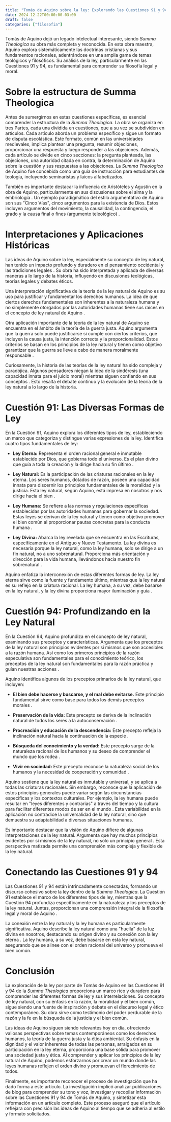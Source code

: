 ```yaml
---
title: "Tomás de Aquino sobre la ley: Explorando las Cuestiones 91 y 94 de la Summa Theologica"
date: 2024-12-22T00:00:00-03:00
draft: false
categories: ["filosofia"]
---
```


Tomás de Aquino dejó un legado intelectual interesante, siendo _Summa Theologica_ su obra más completa y reconocida. En esta obra maestra, Aquino explora sistemáticamente las doctrinas cristianas y sus fundamentos racionales, adentrándose en una amplia gama de temas teológicos y filosóficos. Su análisis de la ley, particularmente en las Cuestiones 91 y 94, es fundamental para comprender su filosofía legal y moral.

# Sobre la estructura de Summa Theologica

Antes de sumergirnos en estas cuestiones específicas, es esencial comprender la estructura de la _Summa Theologica_. La obra se organiza en tres Partes, cada una dividida en cuestiones, que a su vez se subdividen en artículos. Cada artículo aborda un problema específico y sigue un formato de disputa escolástica. Este formato, común en las universidades medievales, implica plantear una pregunta, resumir objeciones, proporcionar una respuesta y luego responder a las objeciones. Además, cada artículo se divide en cinco secciones: la pregunta planteada, las objeciones, una autoridad citada en contra, la determinación de Aquino sobre la cuestión y sus respuestas a las objeciones. La _Summa Theologica_ de Aquino fue concebida como una guía de instrucción para estudiantes de teología, incluyendo seminaristas y laicos alfabetizados.

También es importante destacar la influencia de Aristóteles y Agustín en la obra de Aquino, particularmente en sus discusiones sobre el alma y la embriología . Un ejemplo paradigmático del estilo argumentativo de Aquino son sus "Cinco Vías", cinco argumentos para la existencia de Dios. Estos incluyen argumentos del movimiento, la causalidad, la contingencia, el grado y la causa final o fines (argumento teleológico) .   

# Interpretaciones y Aplicaciones Históricas

Las ideas de Aquino sobre la ley, especialmente su concepto de ley natural, han tenido un impacto profundo y duradero en el pensamiento occidental y las tradiciones legales . Su obra ha sido interpretada y aplicada de diversas maneras a lo largo de la historia, influyendo en discusiones teológicas, teorías legales y debates éticos.   

Una interpretación significativa de la teoría de la ley natural de Aquino es su uso para justificar y fundamentar los derechos humanos. La idea de que ciertos derechos fundamentales son inherentes a la naturaleza humana y no simplemente otorgados por las autoridades humanas tiene sus raíces en el concepto de ley natural de Aquino .   

Otra aplicación importante de la teoría de la ley natural de Aquino se encuentra en el ámbito de la teoría de la guerra justa. Aquino argumenta que la guerra solo puede justificarse si cumple con ciertos criterios, que incluyen la causa justa, la intención correcta y la proporcionalidad. Estos criterios se basan en los principios de la ley natural y tienen como objetivo garantizar que la guerra se lleve a cabo de manera moralmente responsable .   

Curiosamente, la historia de las teorías de la ley natural ha sido compleja y paradójica. Algunos pensadores niegan la idea de la sindéresis (una capacidad innata para el juicio moral) mientras siguen confiando en sus conceptos . Esto resalta el debate continuo y la evolución de la teoría de la ley natural a lo largo de la historia.   

# Cuestión 91: Las Diversas Formas de Ley

En la Cuestión 91, Aquino explora los diferentes tipos de ley, estableciendo un marco que categoriza y distingue varias expresiones de la ley. Identifica cuatro tipos fundamentales de ley:

- **Ley Eterna:** Representa el orden racional general e inmutable establecido por Dios, que gobierna todo el universo. Es el plan divino que guía a toda la creación y la dirige hacia su fin último .   
    
- **Ley Natural:** Es la participación de las criaturas racionales en la ley eterna. Los seres humanos, dotados de razón, poseen una capacidad innata para discernir los principios fundamentales de la moralidad y la justicia. Esta ley natural, según Aquino, está impresa en nosotros y nos dirige hacia el bien .   
    
- **Ley Humana:** Se refiere a las normas y regulaciones específicas establecidas por las autoridades humanas para gobernar la sociedad. Estas leyes se derivan de la ley natural y tienen como objetivo promover el bien común al proporcionar pautas concretas para la conducta humana .   
    
- **Ley Divina:** Abarca la ley revelada que se encuentra en las Escrituras, específicamente en el Antiguo y Nuevo Testamento. La ley divina es necesaria porque la ley natural, como la ley humana, solo se dirige a un fin natural, no a uno sobrenatural. Proporciona más orientación y dirección para la vida humana, llevándonos hacia nuestro fin sobrenatural .   
    

Aquino enfatiza la interconexión de estas diferentes formas de ley. La ley eterna sirve como la fuente y fundamento último, mientras que la ley natural es su reflejo en la criatura racional. La ley humana, a su vez, debe basarse en la ley natural, y la ley divina proporciona mayor iluminación y guía .   

# Cuestión 94: Profundizando en la Ley Natural

En la Cuestión 94, Aquino profundiza en el concepto de ley natural, examinando sus preceptos y características. Argumenta que los preceptos de la ley natural son principios evidentes por sí mismos que son accesibles a la razón humana. Así como los primeros principios de la razón especulativa son fundamentales para el conocimiento teórico, los preceptos de la ley natural son fundamentales para la razón práctica y guían nuestras acciones .   

Aquino identifica algunos de los preceptos primarios de la ley natural, que incluyen:

- **El bien debe hacerse y buscarse, y el mal debe evitarse.** Este principio fundamental sirve como base para todos los demás preceptos morales .   
    
- **Preservación de la vida:** Este precepto se deriva de la inclinación natural de todos los seres a la autoconservación .   
    
- **Procreación y educación de la descendencia:** Este precepto refleja la inclinación natural hacia la continuación de la especie .   
    
- **Búsqueda del conocimiento y la verdad:** Este precepto surge de la naturaleza racional de los humanos y su deseo de comprender el mundo que los rodea .   
    
- **Vivir en sociedad:** Este precepto reconoce la naturaleza social de los humanos y la necesidad de cooperación y comunidad .   
    

Aquino sostiene que la ley natural es inmutable y universal, y se aplica a todas las criaturas racionales. Sin embargo, reconoce que la aplicación de estos principios generales puede variar según las circunstancias específicas y los contextos culturales. Por ejemplo, la ley humana puede resultar en "leyes diferentes y contrarias" a través del tiempo y la cultura para facilitar diferentes modos de ser en el mundo . Esta variabilidad en la aplicación no contradice la universalidad de la ley natural, sino que demuestra su adaptabilidad a diversas situaciones humanas.   

Es importante destacar que la visión de Aquino difiere de algunas interpretaciones de la ley natural. Argumenta que hay muchos principios evidentes por sí mismos de la ley natural, no solo un principio general . Esta perspectiva matizada permite una comprensión más compleja y flexible de la ley natural.   

# Conectando las Cuestiones 91 y 94

Las Cuestiones 91 y 94 están intrincadamente conectadas, formando un discurso cohesivo sobre la ley dentro de la _Summa Theologica_. La Cuestión 91 establece el marco de los diferentes tipos de ley, mientras que la Cuestión 94 profundiza específicamente en la naturaleza y los preceptos de la ley natural. Juntas, proporcionan una comprensión integral de la filosofía legal y moral de Aquino .   

La conexión entre la ley natural y la ley humana es particularmente significativa. Aquino describe la ley natural como una "huella" de la luz divina en nosotros, destacando su origen divino y su conexión con la ley eterna . La ley humana, a su vez, debe basarse en esta ley natural, asegurando que se alinee con el orden racional del universo y promueva el bien común.   

# Conclusión

La exploración de la ley por parte de Tomás de Aquino en las Cuestiones 91 y 94 de la _Summa Theologica_ proporciona un marco rico y duradero para comprender las diferentes formas de ley y sus interrelaciones. Su concepto de ley natural, con su énfasis en la razón, la moralidad y el bien común, sigue siendo una fuente de inspiración y debate en el discurso legal y ético contemporáneo. Su obra sirve como testimonio del poder perdurable de la razón y la fe en la búsqueda de la justicia y el bien común.

Las ideas de Aquino siguen siendo relevantes hoy en día, ofreciendo valiosas perspectivas sobre temas contemporáneos como los derechos humanos, la teoría de la guerra justa y la ética ambiental. Su énfasis en la dignidad y el valor inherentes de todas las personas, arraigados en su participación en la ley eterna, proporciona una base sólida para promover una sociedad justa y ética. Al comprender y aplicar los principios de la ley natural de Aquino, podemos esforzarnos por crear un mundo donde las leyes humanas reflejen el orden divino y promuevan el florecimiento de todos.

Finalmente, es importante reconocer el proceso de investigación que ha dado forma a este artículo. La investigación implicó analizar publicaciones de blog para comprender su tono y voz, investigar y recopilar información sobre las Cuestiones 91 y 94 de Tomás de Aquino, y sintetizar esta información en un artículo completo. Este proceso aseguró que el artículo reflejara con precisión las ideas de Aquino al tiempo que se adhería al estilo y formato solicitados.